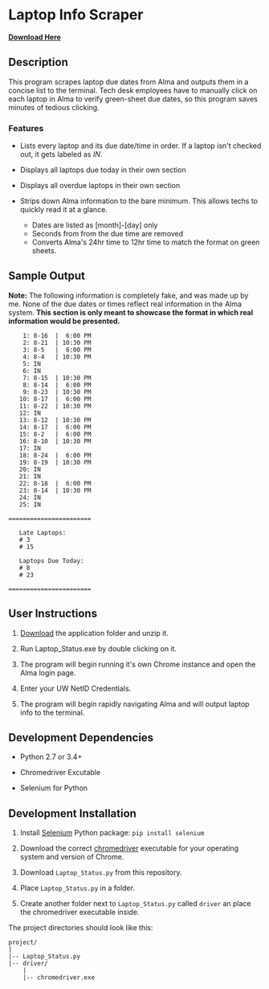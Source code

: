 # Laptop Info Scraper

[**Download Here**](https://github.com/VictorSuciu/README-Assets/tree/master/Laptop_Status)

## Description

This program scrapes laptop due dates from Alma and outputs them in a concise list to the terminal. Tech desk employees have to manually click on each laptop in Alma to verify green-sheet due dates, so this program saves minutes of tedious clicking.

### Features

* Lists every laptop and its due date/time in order. If a laptop isn't checked out, it gets labeled as *IN*.

* Displays all laptops due today in their own section

* Displays all overdue laptops in their own section 

* Strips down Alma information to the bare minimum. This allows techs to quickly read it at a glance.
    * Dates are listed as [month]-[day] only
    * Seconds from from the due time are removed
    * Converts Alma's 24hr time to 12hr time to match the format on green sheets.

## Sample Output

**Note:** The following information is completely fake, and was made up by me. None of the due dates or times reflect real information in the Alma system. **This section is only meant to showcase the format in which real information would be presented.**

```
    1: 8-16  |  6:00 PM
    2: 8-21  | 10:30 PM
    3: 8-5   |  6:00 PM
    4: 8-4   | 10:30 PM
    5: IN
    6: IN
    7: 8-15  | 10:30 PM
    8: 8-14  |  6:00 PM
    9: 8-23  | 10:30 PM
   10: 8-17  |  6:00 PM
   11: 8-22  | 10:30 PM
   12: IN
   13: 8-12  | 10:30 PM
   14: 8-17  |  6:00 PM
   15: 8-2   |  6:00 PM
   16: 8-10  | 10:30 PM
   17: IN
   18: 8-24  |  6:00 PM
   19: 8-19  | 10:30 PM
   20: IN
   21: IN
   22: 8-18  |  6:00 PM
   23: 8-14  | 10:30 PM
   24: IN
   25: IN

=======================

   Late Laptops:
   # 3
   # 15

   Laptops Due Today:
   # 8
   # 23

=======================
```

## User Instructions

1. [Download](https://github.com/VictorSuciu/README-Assets/tree/master/Laptop_Status) the application folder and unzip it.

2. Run Laptop_Status.exe by double clicking on it.

3. The program will begin running it's own Chrome instance and open the Alma login page.

4. Enter your UW NetID Credentials.

5. The program will begin rapidly navigating Alma and will output laptop info to the terminal.

## Development Dependencies

* Python 2.7 or 3.4+

* Chromedriver Excutable

* Selenium for Python

## Development Installation

1. Install [Selenium](https://pypi.org/project/selenium/) Python package: `pip install selenium`

2. Download the correct [chromedriver](https://chromedriver.chromium.org/downloads) executable for your operating system and version of Chrome.

3. Download `Laptop_Status.py` from this repository.

4. Place `Laptop_Status.py` in a folder.

5. Create another folder next to `Laptop_Status.py` called `driver` an place the chromedriver executable inside.

The project directories should look like this:

```
project/
|
|-- Laptop_Status.py
|-- driver/
    |
    |-- chromedriver.exe
```
